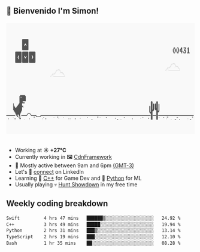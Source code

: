 <h2>👋 <b>Bienvenido I'm Simon!&nbsp;</b></h2>

<section>
  <img src="./static/banner.gif" height=300 width=1000>
</section>

<br>

<ul>
  <li>
		<!--START_SECTION:weather-->
		Working at <b>☀️   +27°C</b>
		<!--END_SECTION:weather-->
  </li>
  <li>
    Currently working in 🖼️&nbsp;<a href=https://github.com/snapverse/cdn-framework target=_blank>CdnFramework</a>
  </li>
  <li>
    🚩 Mostly active between 9am and 6pm <a href=https://onlinealarmkur.com/world/es target=_blank>(GMT-3)</a>
  </li>
  <li>
    Let's 🔗&nbsp;<a href=https://www.linkedin.com/in/itssimmons target=_blank>connect</a> on LinkedIn
  </li>
  <li>
    Learning 👴&nbsp;<a href=https://images3.memedroid.com/images/UPLOADED755/65f2bce6734f6.webp target=_blank>C++</a> for Game Dev and 🐍&nbsp;<a href=https://qph.cf2.quoracdn.net/main-qimg-4472b6229cb75bf66ab531f3ebd4f975-lq target=_blank>Python</a> for ML
  </li>
  <li>
    Usually playing 💀&nbsp;<a href=https://www.huntshowdown.com target=_blank>Hunt Showdown</a> in my free time
  </li>
</ul>

<h2><b>Weekly coding breakdown </b></h2>

<!--START_SECTION:waka-->

```txt
Swift         4 hrs 47 mins   ██████▒░░░░░░░░░░░░░░░░░░   24.92 %
C++           3 hrs 49 mins   █████░░░░░░░░░░░░░░░░░░░░   19.94 %
Python        2 hrs 31 mins   ███▒░░░░░░░░░░░░░░░░░░░░░   13.14 %
TypeScript    2 hrs 19 mins   ███░░░░░░░░░░░░░░░░░░░░░░   12.10 %
Bash          1 hr 35 mins    ██░░░░░░░░░░░░░░░░░░░░░░░   08.28 %
```

<!--END_SECTION:waka-->
